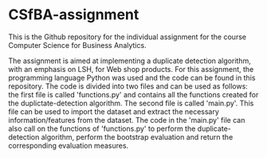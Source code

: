 # CSfBA-assignment
This is the Github repository for the individual assignment for the course Computer Science for Business Analytics. 

The assignment is aimed at implementing a duplicate detection algorithm, with an emphasis on LSH, for Web shop products. 
For this assignment, the programming language Python was used and the code can be found in this repository. 
The code is divided into two files and can be used as follows: the first file is called 'functions.py' and contains all the functions created for the duplictate-detection algorithm. The second file is called 'main.py'. This file can be used to import the dataset and extract the necessary information/features from the dataset. The code in the 'main.py' file can also call on the functions of 'functions.py' to perform the duplicate-detection algorithm, perform the bootstrap evaluation and return the corresponding evaluation measures.
